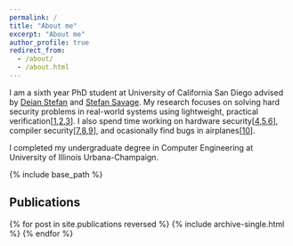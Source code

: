 ```yaml
---
permalink: /
title: "About me"
excerpt: "About me"
author_profile: true
redirect_from: 
  - /about/
  - /about.html
---
```

<a id="aboutme"></a> 

I am a sixth year PhD student at University of California San Diego advised by <a href="https://cseweb.ucsd.edu//~dstefan/">Deian Stefan</a>
 and <a href="https://cseweb.ucsd.edu/~savage/"> Stefan Savage</a>. My research focuses on solving hard security problems in real-world systems using lightweight, practical verification[<a href="https://par.nsf.gov/servlets/purl/10442363">1</a>,<a href="https://par.nsf.gov/servlets/purl/10228509">2</a>,<a href="https://dl.acm.org/doi/pdf/10.1145/3498688">3</a>]. I also spend time working on hardware security[<a href="https://dl.acm.org/doi/pdf/10.1145/3582016.3582023">4</a>,<a href="https://par.nsf.gov/servlets/purl/10399090">5</a>,<a href="https://www.computer.org/csdl/journal/ec/2024/01/10144599/1NJjnXinZrW">6</a>], compiler security[<a href="https://www.usenix.org/system/files/sec21-narayan.pdf">7</a>,<a href="https://dl.acm.org/doi/pdf/10.1145/3571208">8</a>,<a href="https://par.nsf.gov/servlets/purl/10442503">9</a>], and ocasionally find bugs in airplanes[<a href="https://www.usenix.org/system/files/sec21-johnson.pdf">10</a>].  

I completed my undergraduate degree in Computer Engineering at University of Illinois Urbana-Champaign.


{% include base_path %}



<a id="publications"></a> 
<h2>Publications</h2> 

{% for post in site.publications reversed %}
  {% include archive-single.html %}
{% endfor %}





